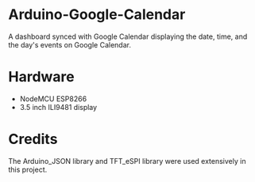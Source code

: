 # Arduino-Google-Calendar
A dashboard synced with Google Calendar displaying the date, time, and the day's events on Google Calendar.
# Hardware
- NodeMCU ESP8266
- 3.5 inch ILI9481 display
# Credits
The Arduino_JSON library and TFT_eSPI library were used extensively in this project. 
